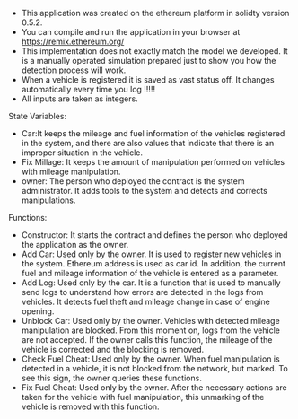 - This application was created on the ethereum platform in solidty version 0.5.2.
- You can compile and run the application in your browser at https://remix.ethereum.org/
- This implementation does not exactly match the model we developed. It is a manually operated simulation prepared just to show you how the detection process will work.
- When a vehicle is registered it is saved as vast status off. It changes automatically every time you log !!!!!
- All inputs are taken as integers.

State Variables:
- Car:It keeps the mileage and fuel information of the vehicles registered in the system, and there are also values that indicate that there is an improper situation in the vehicle.
- Fix Millage: It keeps the amount of manipulation performed on vehicles with mileage manipulation.
- owner: The person who deployed the contract is the system administrator. It adds tools to the system and detects and corrects manipulations.

Functions:
- Constructor: It starts the contract and defines the person who deployed the application as the owner.
- Add Car: Used only by the owner. It is used to register new vehicles in the system. Ethereum address is used as car id. In addition, the current fuel and mileage information of the vehicle is entered as a parameter.
- Add Log: Used only by the car. It is a function that is used to manually send logs to understand how errors are detected in the logs from vehicles. It detects fuel theft and mileage change in case of engine opening.
- Unblock Car: Used only by the owner. Vehicles with detected mileage manipulation are blocked. From this moment on, logs from the vehicle are not accepted. If the owner calls this function, the mileage of the vehicle is corrected and the blocking is removed.
- Check Fuel Cheat: Used only by the owner. When fuel manipulation is detected in a vehicle, it is not blocked from the network, but marked. To see this sign, the owner queries these functions.
- Fix Fuel Cheat: Used only by the owner. After the necessary actions are taken for the vehicle with fuel manipulation, this unmarking of the vehicle is removed with this function.